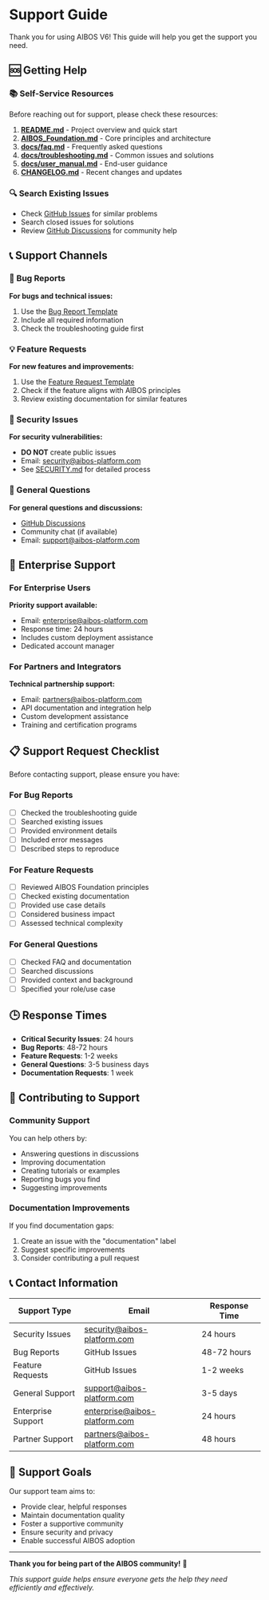 # Support Guide

Thank you for using AIBOS V6! This guide will help you get the support you need.

## 🆘 Getting Help

### 📚 Self-Service Resources

Before reaching out for support, please check these resources:

1. **[README.md](./README.md)** - Project overview and quick start
2. **[AIBOS_Foundation.md](./AIBOS_Foundation.md)** - Core principles and architecture
3. **[docs/faq.md](./docs/faq.md)** - Frequently asked questions
4. **[docs/troubleshooting.md](./docs/troubleshooting.md)** - Common issues and solutions
5. **[docs/user_manual.md](./docs/user_manual.md)** - End-user guidance
6. **[CHANGELOG.md](./CHANGELOG.md)** - Recent changes and updates

### 🔍 Search Existing Issues

- Check [GitHub Issues](https://github.com/your-org/aibos_v6_vanilla/issues) for similar problems
- Search closed issues for solutions
- Review [GitHub Discussions](https://github.com/your-org/aibos_v6_vanilla/discussions) for community help

## 📞 Support Channels

### 🐛 Bug Reports

**For bugs and technical issues:**
1. Use the [Bug Report Template](./.github/ISSUE_TEMPLATE/bug_report.md)
2. Include all required information
3. Check the troubleshooting guide first

### 💡 Feature Requests

**For new features and improvements:**
1. Use the [Feature Request Template](./.github/ISSUE_TEMPLATE/feature_request.md)
2. Check if the feature aligns with AIBOS principles
3. Review existing documentation for similar features

### 🔐 Security Issues

**For security vulnerabilities:**
- **DO NOT** create public issues
- Email: security@aibos-platform.com
- See [SECURITY.md](./SECURITY.md) for detailed process

### 💬 General Questions

**For general questions and discussions:**
- [GitHub Discussions](https://github.com/your-org/aibos_v6_vanilla/discussions)
- Community chat (if available)
- Email: support@aibos-platform.com

## 🏢 Enterprise Support

### For Enterprise Users

**Priority support available:**
- Email: enterprise@aibos-platform.com
- Response time: 24 hours
- Includes custom deployment assistance
- Dedicated account manager

### For Partners and Integrators

**Technical partnership support:**
- Email: partners@aibos-platform.com
- API documentation and integration help
- Custom development assistance
- Training and certification programs

## 📋 Support Request Checklist

Before contacting support, please ensure you have:

### For Bug Reports
- [ ] Checked the troubleshooting guide
- [ ] Searched existing issues
- [ ] Provided environment details
- [ ] Included error messages
- [ ] Described steps to reproduce

### For Feature Requests
- [ ] Reviewed AIBOS Foundation principles
- [ ] Checked existing documentation
- [ ] Provided use case details
- [ ] Considered business impact
- [ ] Assessed technical complexity

### For General Questions
- [ ] Checked FAQ and documentation
- [ ] Searched discussions
- [ ] Provided context and background
- [ ] Specified your role/use case

## 🕒 Response Times

- **Critical Security Issues**: 24 hours
- **Bug Reports**: 48-72 hours
- **Feature Requests**: 1-2 weeks
- **General Questions**: 3-5 business days
- **Documentation Requests**: 1 week

## 🤝 Contributing to Support

### Community Support

You can help others by:
- Answering questions in discussions
- Improving documentation
- Creating tutorials or examples
- Reporting bugs you find
- Suggesting improvements

### Documentation Improvements

If you find documentation gaps:
1. Create an issue with the "documentation" label
2. Suggest specific improvements
3. Consider contributing a pull request

## 📞 Contact Information

| Support Type | Email | Response Time |
|-------------|-------|---------------|
| Security Issues | security@aibos-platform.com | 24 hours |
| Bug Reports | GitHub Issues | 48-72 hours |
| Feature Requests | GitHub Issues | 1-2 weeks |
| General Support | support@aibos-platform.com | 3-5 days |
| Enterprise Support | enterprise@aibos-platform.com | 24 hours |
| Partner Support | partners@aibos-platform.com | 48 hours |

## 🎯 Support Goals

Our support team aims to:
- Provide clear, helpful responses
- Maintain documentation quality
- Foster a supportive community
- Ensure security and privacy
- Enable successful AIBOS adoption

---

**Thank you for being part of the AIBOS community!** 🦾

*This support guide helps ensure everyone gets the help they need efficiently and effectively.* 